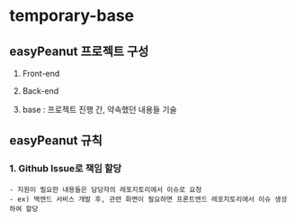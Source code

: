 # temporary-base


## easyPeanut 프로젝트 구성

1. Front-end
  
2. Back-end

3. base : 프로젝트 진행 간, 약속했던 내용들 기술
  
  
  
  
## easyPeanut 규칙
### 1. Github Issue로 책임 할당
  
    - 지원이 필요한 내용들은 담당자의 레포지토리에서 이슈로 요청
    - ex) 백엔드 서비스 개발 후, 관련 화면이 필요하면 프론트엔드 레포지토리에서 이슈 생성하여 할당
